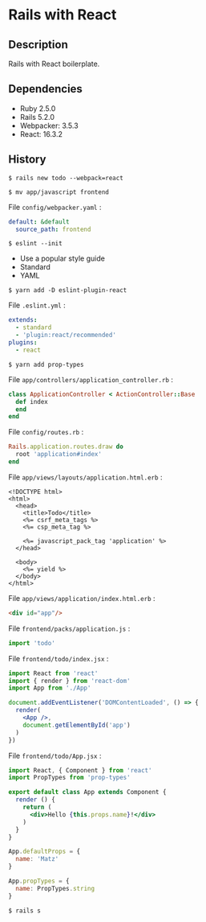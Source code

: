 # Rails with React

## Description

Rails with React boilerplate.

## Dependencies

- Ruby 2.5.0
- Rails 5.2.0
- Webpacker: 3.5.3
- React: 16.3.2

## History

`$ rails new todo --webpack=react`

`$ mv app/javascript frontend`

File `config/webpacker.yaml` :

```yaml
default: &default
  source_path: frontend

```

`$ eslint --init`

- Use a popular style guide
- Standard
- YAML

`$ yarn add -D eslint-plugin-react`

File `.eslint.yml` :

```yaml
extends:
  - standard
  - 'plugin:react/recommended'
plugins:
  - react
```

`$ yarn add prop-types`

File `app/controllers/application_controller.rb` :

```ruby
class ApplicationController < ActionController::Base
  def index
  end
end
```

File `config/routes.rb` :

```ruby
Rails.application.routes.draw do
  root 'application#index'
end
```

File `app/views/layouts/application.html.erb` :

```erb
<!DOCTYPE html>
<html>
  <head>
    <title>Todo</title>
    <%= csrf_meta_tags %>
    <%= csp_meta_tag %>

    <%= javascript_pack_tag 'application' %>
  </head>

  <body>
    <%= yield %>
  </body>
</html>
```

File `app/views/application/index.html.erb` :

```html
<div id="app"/>
```

File `frontend/packs/application.js` :

```js
import 'todo'
```

File `frontend/todo/index.jsx` :

```jsx
import React from 'react'
import { render } from 'react-dom'
import App from './App'

document.addEventListener('DOMContentLoaded', () => {
  render(
    <App />,
    document.getElementById('app')
  )
})
```

File `frontend/todo/App.jsx` :

```jsx
import React, { Component } from 'react'
import PropTypes from 'prop-types'

export default class App extends Component {
  render () {
    return (
      <div>Hello {this.props.name}!</div>
    )
  }
}

App.defaultProps = {
  name: 'Matz'
}

App.propTypes = {
  name: PropTypes.string
}
```

`$ rails s`
